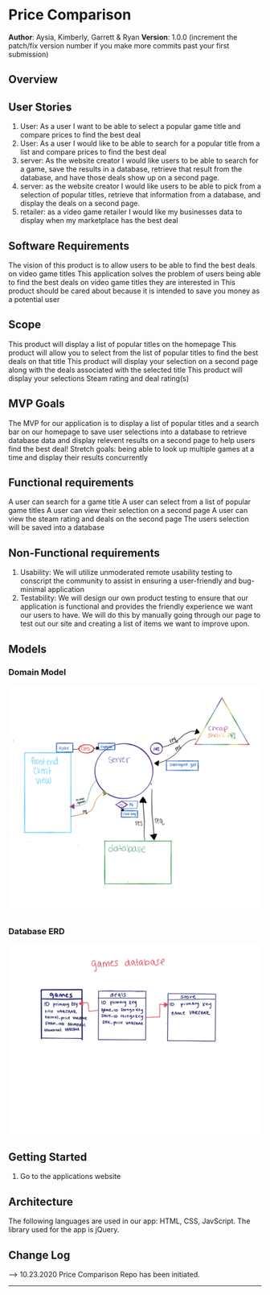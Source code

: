 # Price Comparison 

**Author**: Aysia, Kimberly, Garrett & Ryan 
**Version**: 1.0.0 (increment the patch/fix version number if you make more commits past your first submission)

## Overview
<!-- Provide a high level overview of what this application is and why you are building it, beyond the fact that it's an assignment for a Code 301 class. (i.e. What's your problem domain?) -->

## User Stories

1. User: As a user I want to be able to select a popular game title and compare prices to find the best deal
2. User: As a user I would like to be able to search for a popular title from a list and compare prices to find the best deal
3. server: As the website creator I would like users to be able to search for a game, save the results in a database, retrieve that result from the database, and have those deals show up on a second page.
4. server: as the website creator I would like users to be able to pick from a selection of popular titles, retrieve that information from a database, and display the deals on a second page.
5. retailer: as a video game retailer I would like my businesses data to display when my marketplace has the best deal

## Software Requirements

The vision of this product is to allow users to be able to find the best deals on video game titles
This application solves the problem of users being able to find the best deals on video game titles they are interested in
This product should be cared about because it is intended to save you money as a potential user

## Scope

This product will display a list of popular titles on the homepage
This product will allow you to select from the list of popular titles to find the best deals on that title
This product will display your selection on a second page along with the deals associated with the selected title
This product will display your selections Steam rating and deal rating(s)

## MVP Goals

The MVP for our application is to display a list of popular titles and a search bar on our homepage
to save user selections into a database
to retrieve database data and display relevent results on a second page
to help users find the best deal!
Stretch goals: being able to look up multiple games at a time and display their results concurrently

## Functional requirements

A user can search for a game title
A user can select from a list of popular game titles
A user can view their selection on a second page
A user can view the steam rating and deals on the second page
The users selection will be saved into a database

## Non-Functional requirements

1. Usability: We will utilize unmoderated remote usability testing to conscript the community to assist in ensuring a user-friendly and bug-minimal application
2. Testability: We will design our own product testing to ensure that our application is functional and provides the friendly experience we want our users to have. We will do this by manually going through our page to test out our site and creating a list of items we want to improve upon.


## Models
### Domain Model
![Domain Model](./assets/domain-model.jpg)

### Database ERD
![Database ERD](./assets/db-erd.jpeg)


## Getting Started
<!-- What are the steps that a user must take in order to build this app on their own machine and get it running? -->

1. Go to the applications website

## Architecture
<!-- Provide a detailed description of the application design. What technologies (languages, libraries, etc) you're using, and any other relevant design information. -->

The following languages are used in our app: HTML, CSS, JavScript. The library used for the app is jQuery. 

## Change Log
<!-- Use this area to document the iterative changes made to your application as each feature is successfully implemented. Use time stamps. Here's an examples:

01-01-2001 4:59pm - Application now has a fully-functional express server, with GET and POST routes for the book resource.

## Credits and Collaborations
<!-- Give credit (and a link) to other people or resources that helped you build this application. -->

--> 10.23.2020 Price Comparison Repo has been initiated. 

---
